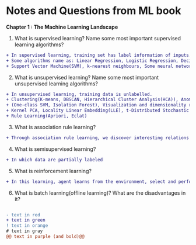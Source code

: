 # Notes and Questions from ML book

**Chapter 1 : The Machine Learning Landscape**

1. What is supervised learning? Name some most important supervised learning algorithms?
```diff
+ In supervised learning, training set has label information of inputs. 
+ Some algorithms name as: Linear Regression, Logistic Regression, Decision Tree, Random Forests, 
+ Support Vector Machine(SVM), k-nearest neighbours, Some neural networks.
```

2. What is unsupervised learning? Name some most important unsupervised learning algorithms?
```diff
+ In unsupervised learning, training data is unlabelled.
+ Clustering(K-means, DBSCAN, Hierarchical Cluster Analysis(HCA)), Anomaly Detection and novelty Detection
+ (One-class SVM, Isolation Forest), Visualization and dimensionality reduction ( Principal Component Analysis (PCA),
+ Kernel PCA, Locality Linear Embedding(LLE), t-Distributed Stochastic Neighbour Embedding(t-SNE)), Association
+ Rule Learning(Apriori, Eclat)
```

3. What is association rule learning?
```diff
+ Through association rule learning, we discover interesting relations between attributes in large amounts of data.
```

4. What is semisupervised learning?
```diff
+ In which data are partially labeled
```

5. What is reinforcement learning?
```diff
+ In this learning, agent learns from the environment, select and perform actions and get rewards(punishment) in return. 
```

6. What is batch learning(offline learning)? What are the disadvantages in it?
```diff

```

```diff
- text in red
+ text in green
! text in orange
# text in gray
@@ text in purple (and bold)@@
```
